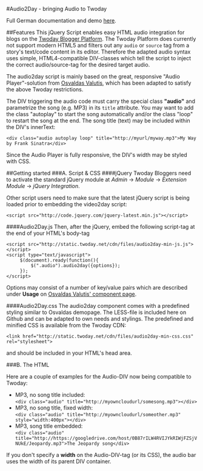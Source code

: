 #Audio2Day - bringing Audio to Twoday

Full German documentation and demo [here](http://cdn.twoday.net/stories/audioplayer).

##Features
This jQuery Script enables easy HTML audio integration for blogs on the [Twoday Blogger Platform](http://twoday.net). The Twoday Platform does currently not support modern HTML5 and filters out any ```audio``` or ```source``` tag from a story's text/code content in its editor. Therefore the adapted audio syntax uses simple, HTML4-compatible DIV-classes which tell the script to inject the correct audio/source-tag for the desired target audio.

The audio2day script is mainly based on the great, responsive "Audio Player"-solution from [Osvaldas Valutis](www.osvaldas.info), which has been adapted to satisfy the above Twoday restrictions.

The DIV triggering the audio code must carry the special class **"audio"** and parametrize the song (e.g. MP3) in its ```title``` attribute. You may want to add the class "autoplay" to start the song automatically and/or the class "loop" to restart the song at the end. The song title (text) may be included within the DIV's innerText:

    <div class="audio autoplay loop" title="http://myurl/myway.mp3">My Way by Frank Sinatra</div>

Since the Audio Player is fully responsive, the DIV's width may be styled with CSS.

##Getting started
###A. Script & CSS
####jQuery
Twoday Bloggers need to activate the standard jQuery module at _Admin_ &rarr; _Module_ &rarr; _Extension Module_ &rarr; _jQuery Integration_.

Other script users need to make sure that the latest jQuery script is being loaded prior to embedding the video2day script:

    <script src="http://code.jquery.com/jquery-latest.min.js"></script>

####Audio2Day.js
Then, after the jQuery, embed the following script-tag at the end of your HTML's body-tag

    <script src="http://static.twoday.net/cdn/files/audio2day-min-js.js"></script>
    <script type="text/javascript">
         $(document).ready(function(){
             $(".audio").audio2day({options});
         });
    </script>

Options may consist of a number of key/value pairs which are described under **Usage** on [Osvaldas Valutis' component page](http://osvaldas.info/audio-player-responsive-and-touch-friendly).

####Audio2Day.css
The audio2day component comes with a predefined styling similar to Osvaldas demopage. The LESS-file is included here on Github and can be adapted to own needs and stylings. The predefined and minified CSS is available from the Twoday CDN:

    <link href="http://static.twoday.net/cdn/files/audio2day-min-css.css" rel="stylesheet">

and should be included in your HTML's head area.

###B. The HTML

Here are a couple of examples for the Audio-DIV now being compatible to Twoday:

* MP3, no song title included:<br>
`<div class="audio" title="http://myowncloudurl/somesong.mp3"></div>`
* MP3, no song title, fixed width:<br>
`<div class="audio" title="http://myowncloudurl/someother.mp3" style="width:400px"></div>`
* MP3, song title embedded:<br>
`<div class="audio" title="http://https://googledrive.com/host/0B87rILW4RVIJYkRIWjFZSjVNUkE/Jeopardy.mp3">The Jeopardy song</div>`

If you don't specify a **width** on the Audio-DIV-tag (or its CSS), the audio bar uses the width of its parent DIV container.